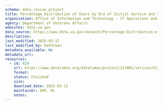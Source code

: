 ```yaml
---
schema: data_rescue_project 
title: Percentage Distribution of Users by Era of Initial Service and Sex, FY 2021
organization: Office of Information and Technology - IT Operations and Services (ITOPS)
agency: Department of Veterans Affairs
websites: data.va.gov
data_source: https://www.data.va.gov/dataset/Percentage-Distribution-of-Users-by-Era-of-Initial/j6ua-v9n2
description: 
last_modified: 2025-03-17
last_modified_by: Kathleen
metadata_available: No
metadata_url: 
resources:
  - id: 429
    url: https://www.datalumos.org/datalumos/project/223001/version/V1/view
    format: 
    status: Finished
    size: 
    download_date: 2025-03-11
    maintainer: DRP, DL
    notes: 
---
```

